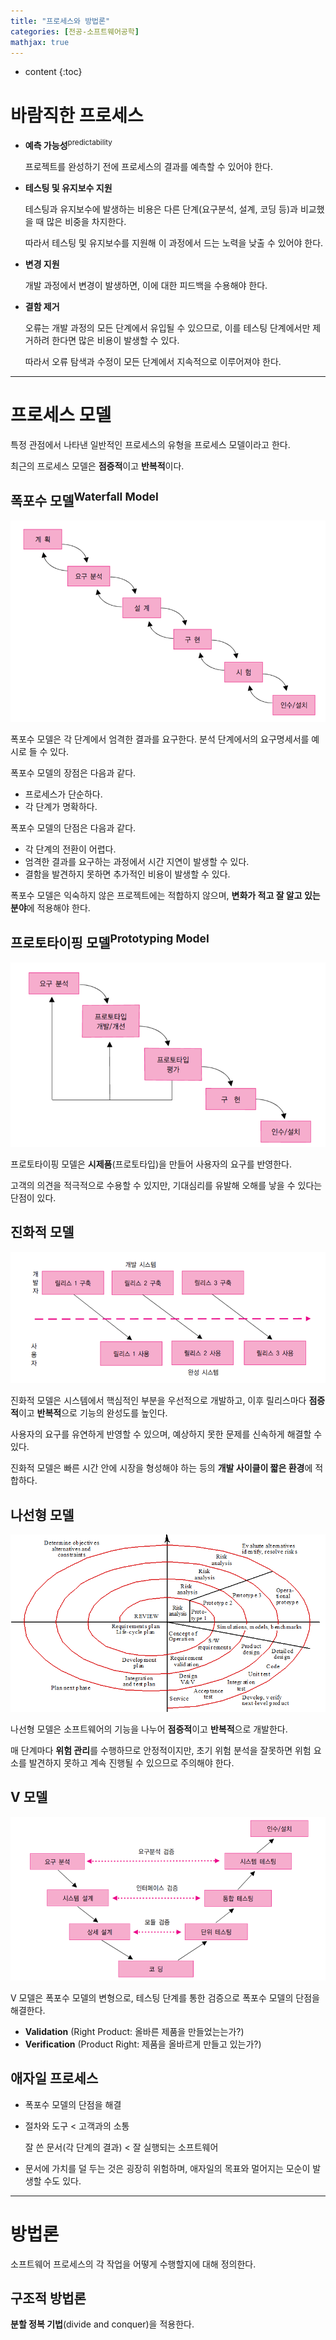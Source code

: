 ```yaml
---
title: "프로세스와 방법론"
categories: [전공-소프트웨어공학]
mathjax: true
---
```


* content
{:toc}
# 바람직한 프로세스

-   **예측 가능성**<sup>predictability</sup>

    프로젝트를 완성하기 전에 프로세스의 결과를 예측할 수 있어야 한다.

-   **테스팅 및 유지보수 지원**

    테스팅과 유지보수에 발생하는 비용은 다른 단계(요구분석, 설계, 코딩 등)과 비교했을 때 많은 비중을 차지한다.

    따라서 테스팅 및 유지보수를 지원해  이 과정에서 드는 노력을 낮출 수 있어야 한다.

-   **변경 지원**

    개발 과정에서 변경이 발생하면, 이에 대한 피드백을 수용해야 한다.

-   **결함 제거**

    오류는 개발 과정의 모든 단계에서 유입될 수 있으므로, 이를 테스팅 단계에서만 제거하려 한다면 많은 비용이 발생할 수 있다.

    따라서 오류 탐색과 수정이 모든 단계에서 지속적으로 이루어져야 한다.

---

# 프로세스 모델

특정 관점에서 나타낸 일반적인 프로세스의 유형을 프로세스 모델이라고 한다.

최근의 프로세스 모델은 **점증적**이고 **반복적**이다.

## 폭포수 모델<sup>Waterfall Model</sup>

![](https://github.com/B31l/B31l/blob/main/_posts/%EC%86%8C%ED%94%84%ED%8A%B8%EC%9B%A8%EC%96%B4%EA%B3%B5%ED%95%99/20221018-01-%ED%8F%AD%ED%8F%AC%EC%88%98%20%EB%AA%A8%EB%8D%B8.png?raw=true)

폭포수 모델은 각 단계에서 엄격한 결과를 요구한다. 분석 단계에서의 요구명세서를 예시로 들 수 있다.

폭포수 모델의 장점은 다음과 같다.

-   프로세스가 단순하다.
-   각 단계가 명확하다.

폭포수 모델의 단점은 다음과 같다.

-   각 단계의 전환이 어렵다.
-   엄격한 결과를 요구하는 과정에서 시간 지연이 발생할 수 있다.
-   결함을 발견하지 못하면 추가적인 비용이 발생할 수 있다.

폭포수 모델은 익숙하지 않은 프로젝트에는 적합하지 않으며, **변화가 적고 잘 알고 있는 분야**에 적용해야 한다.

## 프로토타이핑 모델<sup>Prototyping Model</sup>

![](https://github.com/B31l/B31l/blob/main/_posts/%EC%86%8C%ED%94%84%ED%8A%B8%EC%9B%A8%EC%96%B4%EA%B3%B5%ED%95%99/20221018-02-%ED%94%84%EB%A1%9C%ED%86%A0%ED%83%80%EC%9D%B4%ED%95%91%20%EB%AA%A8%EB%8D%B8.png?raw=true)

프로토타이핑 모델은 **시제품**(프로토타입)을 만들어 사용자의 요구를 반영한다.

고객의 의견을 적극적으로 수용할 수 있지만, 기대심리를 유발해 오해를 낳을 수 있다는 단점이 있다. 

## 진화적 모델

![](https://github.com/B31l/B31l/blob/main/_posts/%EC%86%8C%ED%94%84%ED%8A%B8%EC%9B%A8%EC%96%B4%EA%B3%B5%ED%95%99/20221018-03-%EC%A7%84%ED%99%94%EC%A0%81%20%EB%AA%A8%EB%8D%B8.png?raw=true)

진화적 모델은 시스템에서 핵심적인 부분을 우선적으로 개발하고, 이후 릴리스마다 **점증적**이고 **반복적**으로 기능의 완성도를 높인다.

사용자의 요구를 유연하게 반영할 수 있으며, 예상하지 못한 문제를 신속하게 해결할 수 있다.

진화적 모델은 빠른 시간 안에 시장을 형성해야 하는 등의 **개발 사이클이 짧은 환경**에 적합하다.

## 나선형 모델

![](https://github.com/B31l/B31l/blob/main/_posts/%EC%86%8C%ED%94%84%ED%8A%B8%EC%9B%A8%EC%96%B4%EA%B3%B5%ED%95%99/20221018-04-%EB%82%98%EC%84%A0%ED%98%95%20%EB%AA%A8%EB%8D%B8.png?raw=true)

나선형 모델은 소프트웨어의 기능을 나누어 **점증적**이고 **반복적**으로 개발한다.

매 단계마다 **위험 관리**를 수행하므로 안정적이지만, 초기 위험 분석을 잘못하면 위험 요소를 발견하지 못하고 계속 진행될 수 있으므로 주의해야 한다.

## V 모델

![](https://github.com/B31l/B31l/blob/main/_posts/%EC%86%8C%ED%94%84%ED%8A%B8%EC%9B%A8%EC%96%B4%EA%B3%B5%ED%95%99/20221018-05-V%20%EB%AA%A8%EB%8D%B8.png?raw=true)

V 모델은 폭포수 모델의 변형으로, 테스팅 단계를 통한 검증으로 폭포수 모델의 단점을 해결한다.

-   **Validation** (Right Product: 올바른 제품을 만들었는는가?)
-   **Verification** (Product Right: 제품을 올바르게 만들고 있는가?)



## 애자일 프로세스

-   폭포수 모델의 단점을 해결

-   절차와 도구 < 고객과의 소통

    잘 쓴 문서(각 단계의 결과) < 잘 실행되는 소프트웨어

-   문서에 가치를 덜 두는 것은 굉장히 위험하며, 애자일의 목표와 멀어지는 모순이 발생할 수도 있다.

---

# 방법론

소프트웨어 프로세스의 각 작업을 어떻게 수행할지에 대해 정의한다.

## 구조적 방법론

**분할 정복 기법**(divide and conquer)을 적용한다.
